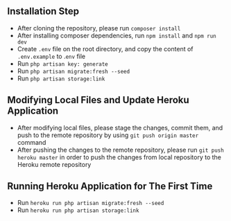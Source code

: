 ## Installation Step

-   After cloning the repository, please run `composer install`
-   After installing composer dependencies, run `npm install` and `npm run dev`
-   Create `.env` file on the root directory, and copy the content of `.env.example` to .`env` file
-   Run `php artisan key: generate`
-   Run `php artisan migrate:fresh --seed`
-   Run `php artisan storage:link`

## Modifying Local Files and Update Heroku Application

-   After modifying local files, please stage the changes, commit them, and push to the remote repository by using `git push origin master` command
-   After pushing the changes to the remote repository, please run `git push heroku master` in order to push the changes from local repository to the Heroku remote repository

## Running Heroku Application for The First Time

-   Run `heroku run php artisan migrate:fresh --seed`
-   Run `heroku run php artisan storage:link`
